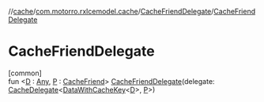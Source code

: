 //[cache](../../../index.md)/[com.motorro.rxlcemodel.cache](../index.md)/[CacheFriendDelegate](index.md)/[CacheFriendDelegate](-cache-friend-delegate.md)

# CacheFriendDelegate

[common]\
fun &lt;[D](index.md) : [Any](https://kotlinlang.org/api/latest/jvm/stdlib/kotlin/-any/index.html), [P](index.md) : [CacheFriend](../-cache-friend/index.md)&gt; [CacheFriendDelegate](-cache-friend-delegate.md)(delegate: [CacheDelegate](../-cache-delegate/index.md)&lt;[DataWithCacheKey](../-data-with-cache-key/index.md)&lt;[D](index.md)&gt;, [P](index.md)&gt;)
